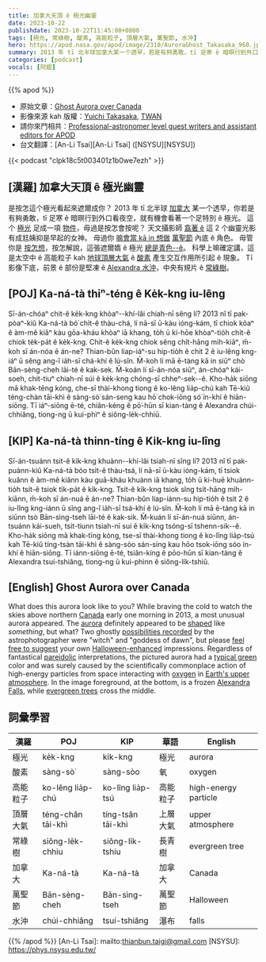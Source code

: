```yaml
---
title: 加拿大天頂 ê 極光幽靈
date: 2023-10-22
publishdate: 2023-10-22T11:45:00+0800
tags: [極光, 常綠樹, 酸素, 高能粒子, 頂層大氣, 萬聖節, 水沖]
hero: https://apod.nasa.gov/apod/image/2310/AuroraGhost_Takasaka_960.jpg
summary: 2013 年 tī 北半球加拿大某一个透早，若是有夠勇敢，tī 足寒 ê 暗暝行到外口看夜空，就有機會看著一个足特別 ê 極光。
categories: [podcast]
vocals: [阿錕]
---
```


{{% apod %}}

- 原始文章：[Ghost Aurora over Canada](https://apod.nasa.gov/apod/ap231022.html)
- 影像來源 kah 版權：[Yuichi Takasaka](http://www.blue-moon.ca/contact.html), [TWAN](https://twanight.org/profile/yuichi-takasaka/)
- 請你來鬥相共：[Professional-astronomer level guest writers and assistant editors for APOD](https://asterisk.apod.com/viewtopic.php?t=43388)
- 台文翻譯：[An-Li Tsai][An-Li Tsai] ([NSYSU][NSYSU])

{{< podcast "clpk18c5t003401z1b0we7ezh" >}}

## [漢羅] 加拿大天頂 ê 極光幽靈
是按怎這个極光看起來遮爾成你？
2013 年 tī 北半球 [加拿大][Canada] 某一个透早，你若是有夠勇敢，tī 足寒 ê 暗暝行到外口看夜空，就有機會看著一个足特別 ê 極光。
這个 [極光][aurora] 足成一項 [物件][shaped]，毋過是按怎會按呢？
天文攝影師 [翕著 ê][possibilities recorded] 這 2 个幽靈光影有成尪姨抑是早起的女神。
毋過你 [嘛會當 kā in 想做][feel free to suggest] [萬聖節][Halloween-enhanced] 內底 ê 角色。
毋管你是 [按怎想][pareidolic]，按怎解說，這張遮爾媠 ê 極光 [總是青色--ê][typical green]。
科學上嘛確定講，這是太空中 ê 高能粒子 kah [地球頂層大氣][Earth's upper atmosphere] ê [酸素][oxygen] 產生交互作用所引起 ê 現象。
Tī 影像下底，前景 ê 部份是堅凍 ê [Alexandra 水沖][Alexandra Falls]，中央有規片 ê [常綠樹][evergreen trees]。

## [POJ] Ka-ná-tà thiⁿ-téng ê Ke̍k-kng iu-lêng
Sī-án-chóaⁿ chit-ê ke̍k-kng khòaⁿ--khí-lâi chiah-nī sêng lí?
2013 nî tī pak-pòaⁿ-kiû Ka-ná-tà bó͘ chi̍t-ê thàu-chá, lí nā-sī ū-kàu ióng-kám, tī chiok kôaⁿ ê àm-mê kiâⁿ kàu gōa-kháu khòaⁿ iā khang, to̍h ū ki-hōe khòaⁿ-tio̍h chi̍t-ê chiok te̍k-pa̍t ê ke̍k-kng.
Chit-ê ke̍k-kng chiok sêng chi̍t-hāng mi̍h-kiāⁿ, m̄-koh sī án-nóa ē án-ne?
Thian-bûn liap-iáⁿ-su hip-tio̍h ê chit 2 ê iu-lêng kng-iáⁿ ū sêng ang-î ia̍h-sī chá-khí ê lú-sîn.
M̄-koh lí mā ē-tàng kā in siūⁿ chò Bān-sèng-cheh lāi-té ê kak-sek.
M̄-koán lí sī-án-nóa siūⁿ, án-chóaⁿ kái-soeh, chit-tiuⁿ chiah-nī súi ê ke̍k-kng chóng-sī chheⁿ-sek--ê.
Kho-ha̍k siōng mā khak-tēng kóng, che-sī thài-khong tiong ê ko-lêng lia̍p-chú kah Tē-kiû téng-chàn tāi-khì ê sàng-sò͘ sán-seng kau hō͘ chok-iōng só͘ ín-khí ê hiān-siōng.
Tī iáⁿ-siōng ē-té, chiân-kéng ê pō͘-hūn sī kian-tàng ê Alexandra chúi-chhiâng, tiong-ng ū kui-phìⁿ ê siông-le̍k-chhiū.

## [KIP] Ka-ná-tà thinn-tíng ê Ki̍k-kng iu-lîng
Sī-án-tsuánn tsit-ê ki̍k-kng khuànn--khí-lâi tsiah-nī sîng lí?
2013 nî tī pak-puànn-kiû Ka-ná-tà bóo tsi̍t-ê thàu-tsá, lí nā-sī ū-kàu ióng-kám, tī tsiok kuânn ê àm-mê kiânn kàu guā-kháu khuànn iā khang, to̍h ū ki-huē khuànn-tio̍h tsi̍t-ê tsiok ti̍k-pa̍t ê ki̍k-kng.
Tsit-ê ki̍k-kng tsiok sîng tsi̍t-hāng mi̍h-kiānn, m̄-koh sī án-nuá ē án-ne?
Thian-bûn liap-iánn-su hip-tio̍h ê tsit 2 ê iu-lîng kng-iánn ū sîng ang-î ia̍h-sī tsá-khí ê lú-sîn.
M̄-koh lí mā ē-tàng kā in siūnn tsò Bān-sìng-tseh lāi-té ê kak-sik.
M̄-kuán lí sī-án-nuá siūnn, án-tsuánn kái-sueh, tsit-tiunn tsiah-nī suí ê ki̍k-kng tsóng-sī tshenn-sik--ê.
Kho-ha̍k siōng mā khak-tīng kóng, tse-sī thài-khong tiong ê ko-lîng lia̍p-tsú kah Tē-kiû tíng-tsàn tāi-khì ê sàng-sòo sán-sing kau hōo tsok-iōng sóo ín-khí ê hiān-siōng.
Tī iánn-siōng ē-té, tsiân-kíng ê pōo-hūn sī kian-tàng ê Alexandra tsuí-tshiâng, tiong-ng ū kui-phìnn ê siông-li̍k-tshiū.

## [English] Ghost Aurora over Canada
What does this aurora look like to you?
While braving the cold to watch the skies above northern [Canada][Canada] early one morning in 2013, a most unusual aurora appeared.
The [aurora][aurora] definitely appeared to be [shaped][shaped] like _something_, but what?
Two ghostly [possibilities recorded][possibilities recorded] by the astrophotographer were "witch" and "goddess of dawn", but please [feel free to suggest][feel free to suggest] your own [Halloween-enhanced][Halloween-enhanced] impressions.
Regardless of fantastical [pareidolic][pareidolic] interpretations, the pictured aurora had a [typical green][typical green] color and was surely caused by the scientifically commonplace action of high-energy particles from space interacting with [oxygen][oxygen] in [Earth's upper atmosphere][Earth's upper atmosphere].
In the image foreground, at the bottom, is a frozen [Alexandra Falls][Alexandra Falls], while [evergreen trees][evergreen trees] cross the middle.

## 詞彙學習

|漢羅|POJ|KIP|華語|English|
|-|-|-|-|-|
|極光|ke̍k-kng|ki̍k-kng|極光|aurora|
|酸素|sàng-sò͘|sàng-sòo|氧|oxygen|
|高能粒子|ko-lêng lia̍p-chú|ko-lîng lia̍p-tsú|高能粒子|high-energy particle|
|頂層大氣|téng-chân tāi-khì|tíng-tsân tāi-khì|上層大氣|upper atmosphere|
|常綠樹|siông-le̍k-chhiu|siông-li̍k-tshiu|長青樹|evergreen tree|
|加拿大|Ka-ná-tà|Ka-ná-tà|加拿大|Canada|
|萬聖節|Bān-sèng-cheh|Bān-sìng-tseh|萬聖節|Halloween|
|水沖|chúi-chhiâng|tsuí-tshiâng|瀑布|falls|

{{% /apod %}}
[An-Li Tsai]: mailto:thianbun.taigi@gmail.com
[NSYSU]: https://phys.nsysu.edu.tw/

[copyright]: https://apod.nasa.gov/apod/fap/lib/about_apod.html#srapply
[License]: https://creativecommons.org/licenses/by/2.0/

[Canada]:https://en.wikipedia.org/wiki/Canada
[aurora]:https://spaceplace.nasa.gov/aurora/en/
[shaped]:https://apod.nasa.gov/apod/ap161023.html
[possibilities recorded]:http://blue-moon.ca/2013feb.html
[feel free to suggest]:https://asterisk.apod.com/discuss_apod.php?date=231022
[Halloween-enhanced]:https://s-media-cache-ak0.pinimg.com/originals/b4/aa/bc/b4aabcab1b37ac44839687b434e1d938.jpg
[pareidolic]:https://en.wikipedia.org/wiki/Pareidolia
[typical green]:http://www.webexhibits.org/causesofcolor/4D.html
[oxygen]:http://periodic.lanl.gov/8.shtml
[Earth's upper atmosphere]:https://www.nasa.gov/image-article/earths-upper-atmosphere/
[Alexandra Falls]:https://www.youtube.com/watch?v=DioO92W6iaQ
[evergreen trees]:https://en.wikipedia.org/wiki/Evergreen
